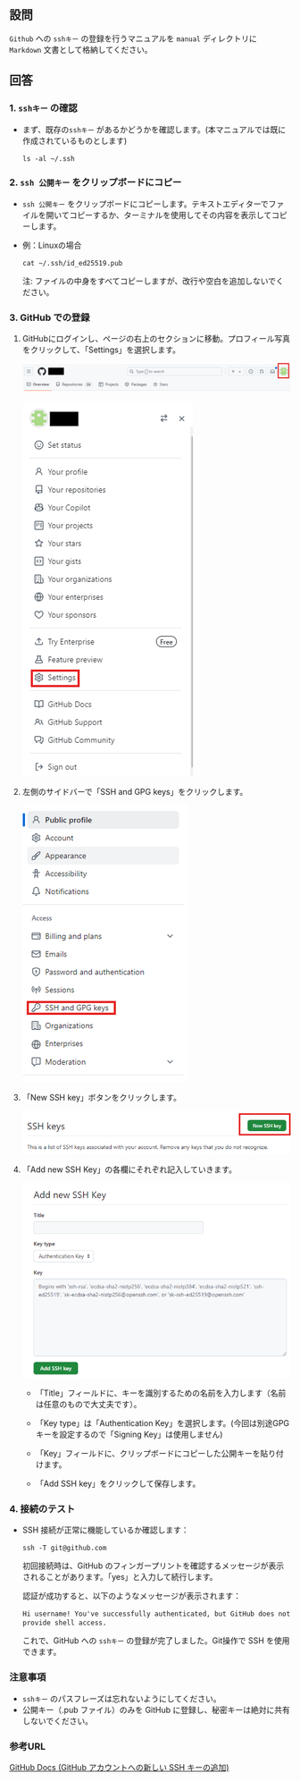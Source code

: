 ## 設問

`Github` への `sshキー` の登録を行うマニュアルを `manual` ディレクトリに `Markdown` 文書として格納してください。

## 回答

### 1. `sshキー` の確認

  - まず、既存の`sshキー` があるかどうかを確認します。(本マニュアルでは既に作成されているものとします)

    ```
    ls -al ~/.ssh
    ```

### 2. `ssh 公開キー` をクリップボードにコピー

  - `ssh 公開キー` をクリップボードにコピーします。テキストエディターでファイルを開いてコピーするか、ターミナルを使用してその内容を表示してコピーします。

  - 例：Linuxの場合

    ```
    cat ~/.ssh/id_ed25519.pub
    ```

    注: ファイルの中身をすべてコピーしますが、改行や空白を追加しないでください。

### 3. GitHub での登録

  1. GitHubにログインし、ページの右上のセクションに移動。プロフィール写真をクリックして、「Settings」を選択します。

      ![イメージ1](./images/image1.png)

      ![イメージ2](./images/image2.png)

  2. 左側のサイドバーで「SSH and GPG keys」をクリックします。

      ![イメージ3](./images/image3.png)

  3. 「New SSH key」ボタンをクリックします。

      ![イメージ4](./images/image4.png)

  4. 「Add new SSH Key」の各欄にそれぞれ記入していきます。

        ![イメージ5](./images/image5.png)

     - 「Title」フィールドに、キーを識別するための名前を入力します（名前は任意のもので大丈夫です）。

     - 「Key type」は「Authentication Key」を選択します。(今回は別途GPGキーを設定するので「Signing Key」は使用しません)

     - 「Key」フィールドに、クリップボードにコピーした公開キーを貼り付けます。

     - 「Add SSH key」をクリックして保存します。



### 4. 接続のテスト

  - SSH 接続が正常に機能しているか確認します：

    ```
    ssh -T git@github.com
    ```
    
    初回接続時は、GitHub のフィンガープリントを確認するメッセージが表示されることがあります。「yes」と入力して続行します。

    認証が成功すると、以下のようなメッセージが表示されます：

    ```
    Hi username! You've successfully authenticated, but GitHub does not provide shell access.
    ```
    
    これで、GitHub への `sshキー` の登録が完了しました。Git操作で SSH を使用できます。


### 注意事項

- `sshキー` のパスフレーズは忘れないようにしてください。
- 公開キー（.pub ファイル）のみを GitHub に登録し、秘密キーは絶対に共有しないでください。


### 参考URL

[GitHub Docs (GitHub アカウントへの新しい SSH キーの追加)](https://docs.github.com/ja/authentication/connecting-to-github-with-ssh/adding-a-new-ssh-key-to-your-github-account?platform=linux)